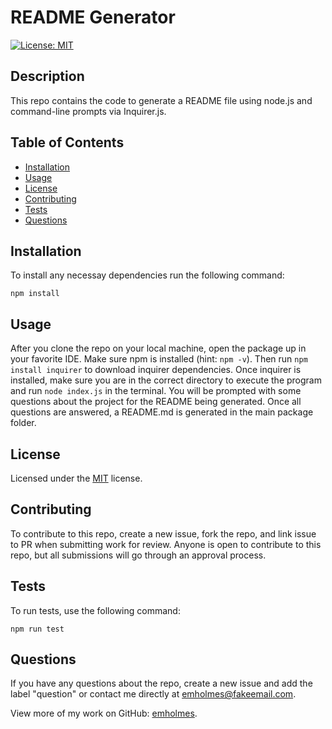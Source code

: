  
  # README Generator 

  [![License: MIT](https://img.shields.io/badge/License-MIT-yellow.svg)](https://opensource.org/licenses/MIT)

  ## Description
  This repo contains the code to generate a README file using node.js and command-line prompts via Inquirer.js.

  ## Table of Contents
  * [Installation](#installation)
  * [Usage](#usage)
  * [License](#license)
  * [Contributing](#contributing)
  * [Tests](#tests)
  * [Questions](#questions)
  
  ## Installation
  To install any necessay dependencies run the following command: 

    npm install

  ## Usage
  After you clone the repo on your local machine, open the package up in your favorite IDE. Make sure npm is installed (hint: `npm -v`). Then run `npm install inquirer` to download inquirer dependencies. Once inquirer is installed, make sure you are in the correct directory to execute the program and run `node index.js` in the terminal. You will be prompted with some questions about the project for the README being generated. Once all questions are answered, a README.md is generated in the main package folder. 

  ## License 
 Licensed under the [MIT](https://opensource.org/licenses/MIT) license. 

  ## Contributing
  To contribute to this repo, create a new issue, fork the repo, and link issue to PR when submitting work for review. Anyone is open to contribute to this repo, but all submissions will go through an approval process. 

  ## Tests
  To run tests, use the following command: 
  
    npm run test

  ## Questions
  If you have any questions about the repo, create a new issue and add the label "question" or contact me directly at [emholmes@fakeemail.com](mailto:emholmes@fakeemail.com). 
  
  View more of my work on GitHub: [emholmes](https://github.com/emholmes).
  